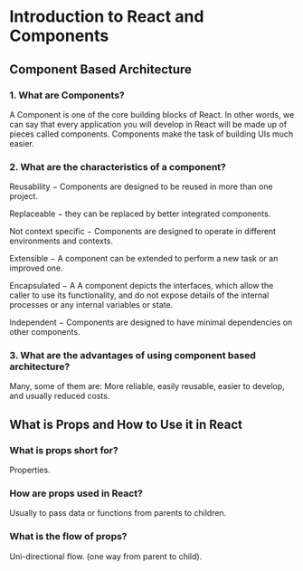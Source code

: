 # Introduction to React and Components
## Component Based Architecture

### 1. What are Components?
A Component is one of the core building blocks of React. In other words, we can say that every application you will develop in React will be made up of pieces called components. Components make the task of building UIs much easier. 
### 2. What are the characteristics of a component?
Reusability − Components are designed to be reused in more than one project.

Replaceable − they can be replaced by better integrated components.

Not context specific − Components are designed to operate in different environments and contexts.

Extensible − A component can be extended to perform a new task or an improved one.

Encapsulated − A A component depicts the interfaces, which allow the caller to use its functionality, and do not expose details of the internal processes or any internal variables or state.

Independent − Components are designed to have minimal dependencies on other components.
### 3. What are the advantages of using component based architecture?
Many, some of them are: More reliable, easily reusable, easier to develop, and usually reduced costs.

## What is Props and How to Use it in React
### What is props short for?
Properties.
### How are props used in React?
Usually to pass data or functions from parents to children.
### What is the flow of props?
Uni-directional flow. (one way from parent to child).